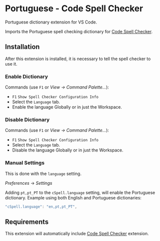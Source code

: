 # Portuguese - Code Spell Checker

Portuguese dictionary extension for VS Code.

Imports the Portuguese spell checking dictionary for [Code Spell Checker](https://marketplace.visualstudio.com/items?itemName=streetsidesoftware.code-spell-checker).



## Installation

After this extension is installed, it is necessary to tell the spell checker to use it.

### Enable Dictionary

Commands (use `F1` or *View -> Command Palette...*):
- `F1` `Show Spell Checker Configuration Info`
- Select the `Language` tab.
- Enable the language Globally or in just the Workspace.

### Disable Dictionary

Commands (use `F1` or *View -> Command Palette...*):
- `F1` `Show Spell Checker Configuration Info`
- Select the `Language` tab.
- Disable the language Globally or in just the Workspace.

### Manual Settings

This is done with the `language` setting.

*Preferences* -> *Settings*

Adding `pt,pt_PT` to the `cSpell.language` setting, will enable the Portuguese dictionary.
Example using both English and Portuguese dictionaries:
```javascript
"cSpell.language": "en,pt,pt_PT",
```



## Requirements
This extension will automatically include [Code Spell Checker](https://marketplace.visualstudio.com/items?itemName=streetsidesoftware.code-spell-checker) extension.
